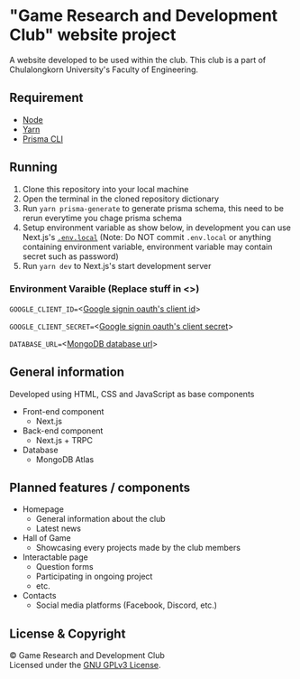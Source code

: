 # "Game Research and Development Club" website project

A website developed to be used within the club. This club is a part of Chulalongkorn University's Faculty of Engineering.

## Requirement

- [Node](https://nodejs.org/en/)
- [Yarn](https://classic.yarnpkg.com/en/docs/install)
- [Prisma CLI](https://www.prisma.io/docs/concepts/components/prisma-cli/installation#yarn-1192)

## Running

1. Clone this repository into your local machine
2. Open the terminal in the cloned repository dictionary
3. Run `yarn prisma-generate` to generate prisma schema, this need to be rerun everytime you chage prisma schema
4. Setup environment variable as show below, in development you can use Next.js's [`.env.local`](https://nextjs.org/docs/basic-features/environment-variables#loading-environment-variables) (Note: Do NOT commit `.env.local` or anything containing environment variable, environment variable may contain secret such as password)
5. Run `yarn dev` to Next.js's start development server

### Environment Varaible (Replace stuff in <>)

`GOOGLE_CLIENT_ID=`\<[Google signin oauth's client id](https://next-auth.js.org/providers/google)\>

`GOOGLE_CLIENT_SECRET=`\<[Google signin oauth's client secret](https://next-auth.js.org/providers/google)\>

`DATABASE_URL=`\<[MongoDB database url](https://www.prisma.io/docs/getting-started/setup-prisma/start-from-scratch/mongodb/connect-your-database-typescript-mongodb)\>

## General information

Developed using HTML, CSS and JavaScript as base components

- Front-end component
  - Next.js
- Back-end component
  - Next.js + TRPC
- Database
  - MongoDB Atlas

## Planned features / components

- Homepage
  - General information about the club
  - Latest news
- Hall of Game
  - Showcasing every projects made by the club members
- Interactable page
  - Question forms
  - Participating in ongoing project
  - etc.
- Contacts
  - Social media platforms (Facebook, Discord, etc.)

## License & Copyright

© Game Research and Development Club</br>
Licensed under the [GNU GPLv3 License](LICENSE).
